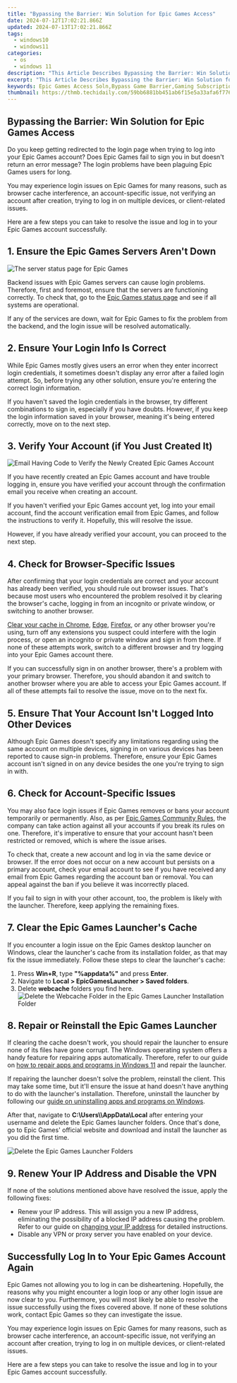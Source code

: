 ```yaml
---
title: "Bypassing the Barrier: Win Solution for Epic Games Access"
date: 2024-07-12T17:02:21.866Z
updated: 2024-07-13T17:02:21.866Z
tags:
  - windows10
  - windows11
categories:
  - os
  - windows 11
description: "This Article Describes Bypassing the Barrier: Win Solution for Epic Games Access"
excerpt: "This Article Describes Bypassing the Barrier: Win Solution for Epic Games Access"
keywords: Epic Games Access Soln,Bypass Game Barrier,Gaming Subscription,Epic Unlock Method,EA Content Access,Premium Game Hack,Subscriber Freeplay
thumbnail: https://thmb.techidaily.com/59bb6881bb451ab6f15e5a33afa6f776cb1ec0282754802f441bb66f0c3a3719.jpg
---
```


## Bypassing the Barrier: Win Solution for Epic Games Access

 Do you keep getting redirected to the login page when trying to log into your Epic Games account? Does Epic Games fail to sign you in but doesn't return an error message? The login problems have been plaguing Epic Games users for long.

 You may experience login issues on Epic Games for many reasons, such as browser cache interference, an account-specific issue, not verifying an account after creation, trying to log in on multiple devices, or client-related issues.

 Here are a few steps you can take to resolve the issue and log in to your Epic Games account successfully.

## 1\. Ensure the Epic Games Servers Aren't Down
![The server status page for Epic Games](https://static1.makeuseofimages.com/wordpress/wp-content/uploads/2022/08/the-epic-games-server-status-page.jpg)

 Backend issues with Epic Games servers can cause login problems. Therefore, first and foremost, ensure that the servers are functioning correctly. To check that, go to the [Epic Games status page](https://status.epicgames.com/) and see if all systems are operational.

 If any of the services are down, wait for Epic Games to fix the problem from the backend, and the login issue will be resolved automatically.

## 2\. Ensure Your Login Info Is Correct

 While Epic Games mostly gives users an error when they enter incorrect login credentials, it sometimes doesn't display any error after a failed login attempt. So, before trying any other solution, ensure you're entering the correct login information.

 If you haven't saved the login credentials in the browser, try different combinations to sign in, especially if you have doubts. However, if you keep the login information saved in your browser, meaning it's being entered correctly, move on to the next step.

## 3\. Verify Your Account (if You Just Created It)

![Email Having Code to Verify the Newly Created Epic Games Account](https://static1.makeuseofimages.com/wordpress/wp-content/uploads/2023/06/email-having-code-to-verify-the-newly-created-epic-games-account.jpg)

 If you have recently created an Epic Games account and have trouble logging in, ensure you have verified your account through the confirmation email you receive when creating an account.

 If you haven't verified your Epic Games account yet, log into your email account, find the account verification email from Epic Games, and follow the instructions to verify it. Hopefully, this will resolve the issue.

 However, if you have already verified your account, you can proceed to the next step.

## 4\. Check for Browser-Specific Issues

 After confirming that your login credentials are correct and your account has already been verified, you should rule out browser issues. That's because most users who encountered the problem resolved it by clearing the browser's cache, logging in from an incognito or private window, or switching to another browser.

[Clear your cache in Chrome](https://www.makeuseof.com/how-to-clear-cookies-cache-in-chrome/), [Edge](https://www.makeuseof.com/how-to-clear-microsoft-edge-cache-browsing-data/), [Firefox](https://www.makeuseof.com/clear-cache-firefox/), or any other browser you're using, turn off any extensions you suspect could interfere with the login process, or open an incognito or private window and sign in from there. If none of these attempts work, switch to a different browser and try logging into your Epic Games account there.

 If you can successfully sign in on another browser, there's a problem with your primary browser. Therefore, you should abandon it and switch to another browser where you are able to access your Epic Games account. If all of these attempts fail to resolve the issue, move on to the next fix.

## 5\. Ensure That Your Account Isn't Logged Into Other Devices

 Although Epic Games doesn't specify any limitations regarding using the same account on multiple devices, signing in on various devices has been reported to cause sign-in problems. Therefore, ensure your Epic Games account isn't signed in on any device besides the one you're trying to sign in with.

## 6\. Check for Account-Specific Issues

 You may also face login issues if Epic Games removes or bans your account temporarily or permanently. Also, as per [Epic Games Community Rules](https://www.epicgames.com/site/en-US/community-rules), the company can take action against all your accounts if you break its rules on one. Therefore, it's imperative to ensure that your account hasn't been restricted or removed, which is where the issue arises.

 To check that, create a new account and log in via the same device or browser. If the error does not occur on a new account but persists on a primary account, check your email account to see if you have received any email from Epic Games regarding the account ban or removal. You can appeal against the ban if you believe it was incorrectly placed.

 If you fail to sign in with your other account, too, the problem is likely with the launcher. Therefore, keep applying the remaining fixes.

## 7\. Clear the Epic Games Launcher's Cache

 If you encounter a login issue on the Epic Games desktop launcher on Windows, clear the launcher's cache from its installation folder, as that may fix the issue immediately. Follow these steps to clear the launcher's cache:

1. Press **Win+R**, type **"%appdata%"** and press **Enter**.
2. Navigate to **Local > EpicGamesLauncher > Saved folders**.
3. Delete **webcache** folders you find here.  
![Delete the Webcache Folder in the Epic Games Launcher Installation Folder](https://static1.makeuseofimages.com/wordpress/wp-content/uploads/2023/06/5-delete-the-webcache-folder-in-the-epic-games-launcher-installation-folder.jpg)

## 8\. Repair or Reinstall the Epic Games Launcher

 If clearing the cache doesn't work, you should repair the launcher to ensure none of its files have gone corrupt. The Windows operating system offers a handy feature for repairing apps automatically. Therefore, refer to our guide on [how to repair apps and programs in Windows 11](https://www.makeuseof.com/windows-repair-apps-programs/) and repair the launcher.

 If repairing the launcher doesn't solve the problem, reinstall the client. This may take some time, but it'll ensure the issue at hand doesn't have anything to do with the launcher's installation. Therefore, uninstall the launcher by following our [guide on uninstalling apps and programs on Windows](https://www.makeuseof.com/windows-11-different-ways-to-uninstall-software/).

 After that, navigate to **C:\\Users\\<username>\\AppData\\Local** after entering your username and delete the Epic Games launcher folders. Once that's done, go to Epic Games' official website and download and install the launcher as you did the first time.

![Delete the Epic Games Launcher Folders](https://static1.makeuseofimages.com/wordpress/wp-content/uploads/2023/06/delete-the-epic-games-launcher-folders.jpg)

## 9\. Renew Your IP Address and Disable the VPN

 If none of the solutions mentioned above have resolved the issue, apply the following fixes:

* Renew your IP address. This will assign you a new IP address, eliminating the possibility of a blocked IP address causing the problem. Refer to our guide on [changing your IP address](https://www.makeuseof.com/how-to-change-your-ip-address-quickly-and-easily/) for detailed instructions.
* Disable any VPN or proxy server you have enabled on your device.

## Successfully Log In to Your Epic Games Account Again

 Epic Games not allowing you to log in can be disheartening. Hopefully, the reasons why you might encounter a login loop or any other login issue are now clear to you. Furthermore, you will most likely be able to resolve the issue successfully using the fixes covered above. If none of these solutions work, contact Epic Games so they can investigate the issue.

 You may experience login issues on Epic Games for many reasons, such as browser cache interference, an account-specific issue, not verifying an account after creation, trying to log in on multiple devices, or client-related issues.

 Here are a few steps you can take to resolve the issue and log in to your Epic Games account successfully.



<ins class="adsbygoogle"
      style="display:block"
      data-ad-client="ca-pub-7571918770474297"
      data-ad-slot="8358498916"
      data-ad-format="auto"
      data-full-width-responsive="true"></ins>

